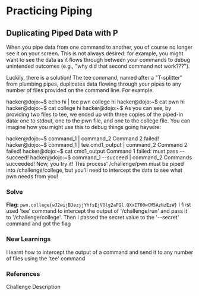 # Practicing Piping

## Duplicating Piped Data with P
When you pipe data from one command to another, you of course no longer see it on your screen. This is not always desired: for example, you might want to see the data as it flows through between your commands to debug unintended outcomes (e.g., "why did that second command not work???").

Luckily, there is a solution! The tee command, named after a "T-splitter" from plumbing pipes, duplicates data flowing through your pipes to any number of files provided on the command line. For example:

hacker@dojo:~$ echo hi | tee pwn college
hi
hacker@dojo:~$ cat pwn
hi
hacker@dojo:~$ cat college
hi
hacker@dojo:~$
As you can see, by providing two files to tee, we ended up with three copies of the piped-in data: one to stdout, one to the pwn file, and one to the college file. You can imagine how you might use this to debug things going haywire:

hacker@dojo:~$ command_1 | command_2
Command 2 failed!
hacker@dojo:~$ command_1 | tee cmd1_output | command_2
Command 2 failed!
hacker@dojo:~$ cat cmd1_output
Command 1 failed: must pass --succeed!
hacker@dojo:~$ command_1 --succeed | command_2
Commands succeeded!
Now, you try it! This process' /challenge/pwn must be piped into /challenge/college, but you'll need to intercept the data to see what pwn needs from you!

### Solve
**Flag:** `pwn.college{wJ2wijBJezjjYhfsEjVOlg2aFGl.QXxITO0wCM5AzNzEzW}`
I first used 'tee' command to intercept the output of '/challenge/run' and pass it to '/challenge/college'.
Then I passed the secret value to the '--secret' command and got the flag

### New Learnings
I learnt how to intercept the output of a command and send it to any number of files using the 'tee' command

### References 
Challenge Description

